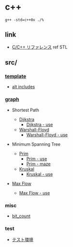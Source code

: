 # c++

```
g++ -std=c++0x ./%
```

## link

- [C/C++ リファレンス](http://www.cppll.jp/cppreference/index.html)
ref STL

## src/

### [template](src/template.cpp.html)

- [alt includes](src/include.cpp.html)

### [graph](src/graph.head.cpp.html)

- Shortest Path
    - [Dijkstra](src/graph.dij.cpp.html)
        - [Dijkstra - use](src/graph.dij.use.cpp.html)
    - [Warshall-Floyd](src/graph.wall.cpp.html)
        - [Warshall-Floyd - use](src/graph.wall.use.cpp.html)

- Minimum Spanning Tree
    - [Prim](src/graph.prim.cpp.html)
        - [Prim - use](src/graph.prim.use.cpp.html)
        - [Prim - maze](src/graph.prim.maze.cpp.html)
    - [Kruskal](src/graph.kruskal.cpp.html)
        - [Kruskal - use](src/graph.kruskal.use.cpp.html)

- [Max Flow](src/graph.maxflow.cpp.html)
    - [Max Flow - use](src/graph.maxflow.use.cpp.html)

### misc

- [bit_count](src/bit.count.cpp.html)

### test

- [テスト環境](src/test.html)
